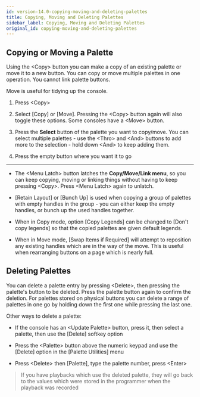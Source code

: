 ```yaml
---
id: version-14.0-copying-moving-and-deleting-palettes
title: Copying, Moving and Deleting Palettes
sidebar_label: Copying, Moving and Deleting Palettes
original_id: copying-moving-and-deleting-palettes
---
```


Copying or Moving a Palette
---------------------------

Using the \<Copy\> button you can make a copy of an existing palette or
move it to a new button. You can copy or move multiple palettes in one
operation. You cannot link palette buttons.

Move is useful for tidying up the console.

1. Press \<Copy\>

2. Select \[Copy\] or \[Move\]. Pressing the \<Copy\> button again will
also toggle these options. Some consoles have a \<Move\> button.

3. Press the **Select** button of the palette you want to copy/move. You
can select multiple palettes - use the \<Thro\> and \<And\> buttons to
add more to the selection - hold down \<And\> to keep adding them.

4. Press the empty button where you want it to go

---

-   The \<Menu Latch\> button latches the **Copy/Move/Link menu**, so you
    can keep copying, moving or linking things without having to keep
    pressing \<Copy\>. Press \<Menu Latch\> again to unlatch.

-   \[Retain Layout\] or \[Bunch Up\] is used when copying a group of
    palettes with empty handles in the group - you can either keep the
    empty handles, or bunch up the used handles together.

-   When in Copy mode, option \[Copy Legends\] can be changed to \[Don't
    copy legends\] so that the copied palettes are given default
    legends.

-   When in Move mode, \[Swap Items if Required\] will attempt to
    reposition any existing handles which are in the way of the move.
    This is useful when rearranging buttons on a page which is nearly
    full.

Deleting Palettes
-----------------

You can delete a palette entry by pressing \<Delete\>, then pressing the
palette's button to be deleted. Press the palette button again to
confirm the deletion. For palettes stored on physical buttons you can
delete a range of palettes in one go by holding down the first one while
pressing the last one.

Other ways to delete a palette:

-   If the console has an \<Update Palette\> button, press it, then
    select a palette, then use the \[Delete\] softkey option

-   Press the \<Palette\> button above the numeric keypad and use the
    \[Delete\] option in the \[Palette Utilities\] menu

-   Press \<Delete\> then \[Palette\], type the palette number, press
    \<Enter\>

>   If you have playbacks which use the deleted palette, they will go
    back to the values which were stored in the programmer when the
    playback was recorded